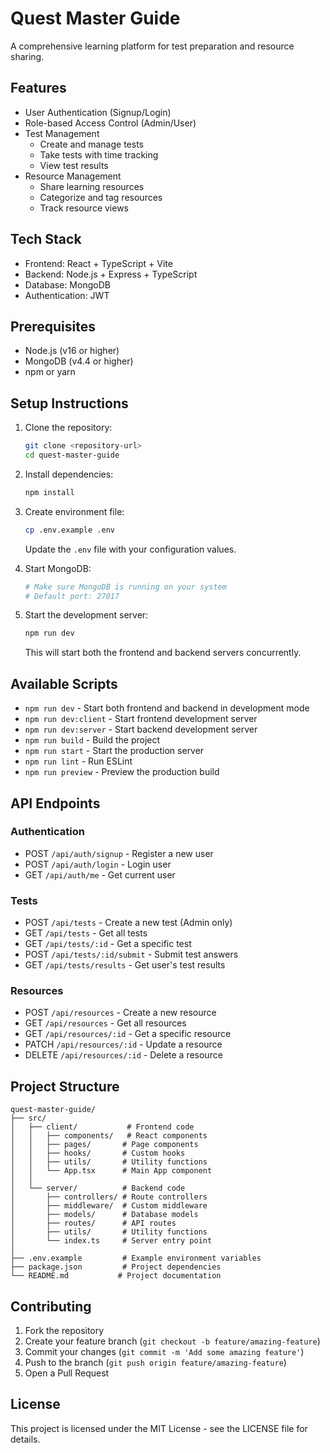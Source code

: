 # Quest Master Guide

A comprehensive learning platform for test preparation and resource sharing.

## Features

- User Authentication (Signup/Login)
- Role-based Access Control (Admin/User)
- Test Management
  - Create and manage tests
  - Take tests with time tracking
  - View test results
- Resource Management
  - Share learning resources
  - Categorize and tag resources
  - Track resource views

## Tech Stack

- Frontend: React + TypeScript + Vite
- Backend: Node.js + Express + TypeScript
- Database: MongoDB
- Authentication: JWT

## Prerequisites

- Node.js (v16 or higher)
- MongoDB (v4.4 or higher)
- npm or yarn

## Setup Instructions

1. Clone the repository:
   ```bash
   git clone <repository-url>
   cd quest-master-guide
   ```

2. Install dependencies:
   ```bash
   npm install
   ```

3. Create environment file:
   ```bash
   cp .env.example .env
   ```
   Update the `.env` file with your configuration values.

4. Start MongoDB:
   ```bash
   # Make sure MongoDB is running on your system
   # Default port: 27017
   ```

5. Start the development server:
   ```bash
   npm run dev
   ```
   This will start both the frontend and backend servers concurrently.

## Available Scripts

- `npm run dev` - Start both frontend and backend in development mode
- `npm run dev:client` - Start frontend development server
- `npm run dev:server` - Start backend development server
- `npm run build` - Build the project
- `npm run start` - Start the production server
- `npm run lint` - Run ESLint
- `npm run preview` - Preview the production build

## API Endpoints

### Authentication
- POST `/api/auth/signup` - Register a new user
- POST `/api/auth/login` - Login user
- GET `/api/auth/me` - Get current user

### Tests
- POST `/api/tests` - Create a new test (Admin only)
- GET `/api/tests` - Get all tests
- GET `/api/tests/:id` - Get a specific test
- POST `/api/tests/:id/submit` - Submit test answers
- GET `/api/tests/results` - Get user's test results

### Resources
- POST `/api/resources` - Create a new resource
- GET `/api/resources` - Get all resources
- GET `/api/resources/:id` - Get a specific resource
- PATCH `/api/resources/:id` - Update a resource
- DELETE `/api/resources/:id` - Delete a resource

## Project Structure

```
quest-master-guide/
├── src/
│   ├── client/           # Frontend code
│   │   ├── components/   # React components
│   │   ├── pages/       # Page components
│   │   ├── hooks/       # Custom hooks
│   │   ├── utils/       # Utility functions
│   │   └── App.tsx      # Main App component
│   │
│   └── server/          # Backend code
│       ├── controllers/ # Route controllers
│       ├── middleware/  # Custom middleware
│       ├── models/      # Database models
│       ├── routes/      # API routes
│       ├── utils/       # Utility functions
│       └── index.ts     # Server entry point
│
├── .env.example         # Example environment variables
├── package.json         # Project dependencies
└── README.md           # Project documentation
```

## Contributing

1. Fork the repository
2. Create your feature branch (`git checkout -b feature/amazing-feature`)
3. Commit your changes (`git commit -m 'Add some amazing feature'`)
4. Push to the branch (`git push origin feature/amazing-feature`)
5. Open a Pull Request

## License

This project is licensed under the MIT License - see the LICENSE file for details.
